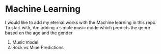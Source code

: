# Machine Learning
I would like to add my eternal works with the Machine learning in this repo.
To start with, Am adding a simple music mode which predicts the genre based on the age and the gender
1. Music model
2. Rock vs Mine Predictions
